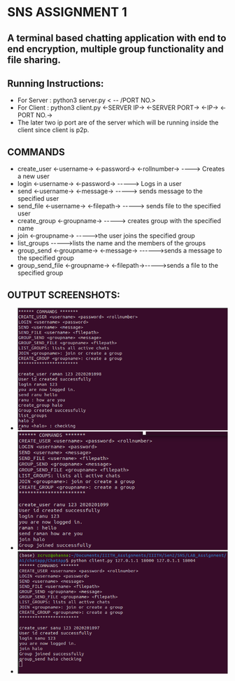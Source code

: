# SNS ASSIGNMENT 1
## A terminal based chatting application with end to end encryption, multiple group functionality and file sharing.




## Running Instructions:
* For Server : python3 server.py < -- /PORT NO.>
* For Client : python3 client.py <-SERVER IP-> <-SERVER PORT-> <-IP-> <-PORT NO.->
* The later two ip port are of the server which will be running inside the client since client is p2p.

## COMMANDS
* create_user   <-username->   <-password->  <-rollnumber-> ----> Creates a new user
* login <-username-> <-password-> -----> Logs in a user
* send <-username-> <-message->   -----> sends message to the specified user
* send_file <-username-> <-filepath->   -----> sends file to the specified user
* create_group <-groupname->                -----> creates group with the specified name
* join <-groupname->   ----->the user joins the specified group
* list_groups  ----->lists the name and the members of the groups
* group_send <-groupname-> <-message->    ------>sends a message to the specified group
* group_send_file <-groupname-> <-filepath->----->sends a file to the specified group


## OUTPUT SCREENSHOTS:
* ![Image 1](img1.png)
* ![Image 2](img2.png)
* ![Image 3](img3.png)
